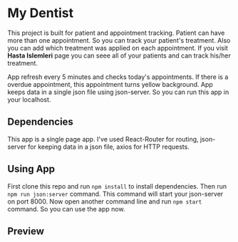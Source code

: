 # My Dentist

This project is built for patient and appointment tracking. Patient can have more than one appointment. So you can track your patient's treatment. Also you can add which treatment was applied on each appointment. If you visit **Hasta Islemleri** page you can seee all of your patients and can track his/her treatment.

App refresh every 5 minutes and checks today's appointments. If there is a overdue appointment, this appointment turns yellow background. App keeps data in a single json file using json-server. So you can run this app in your localhost.

## Dependencies

This app is a single page app. I've used React-Router for routing, json-server for keeping data in a json file, axios for HTTP requests.

## Using App

First clone this repo and run `npm install` to install dependencies. Then run `npm run json:server` command. This command will start your json-server on port 8000. Now open another command line and run `npm start` command. So you can use the app now.

## Preview
